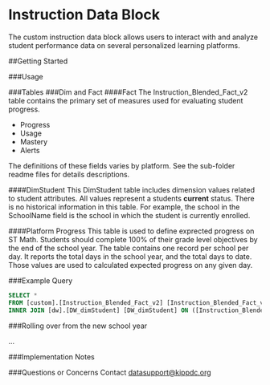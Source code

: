 
# Instruction Data Block
The custom instruction data block allows users to interact with and analyze student performance data on several personalized learning platforms.

##Getting Started

###Usage

###Tables
###Dim and Fact
####Fact
The Instruction_Blended_Fact_v2 table contains the primary set of measures used for evaluating student progress.
* Progress
* Usage
* Mastery
* Alerts

The definitions of these fields varies by platform. See the sub-folder readme files for details descriptions.

####DimStudent
This DimStudent table includes dimension values related to student attributes. All values represent a students **current** status. There is no historical information in this table. For example, the school in the SchoolName field is the school in which the student is currently enrolled.

####Platform Progress
This table is used to define exprected progress on ST Math. Students should complete 100% of their grade level objectives by the end of the school year. The table contains one record per school per day. It reports the total days in the school year, and the total days to date. Those values are used to calculated expected progress on any given day.

###Example Query
``` SQL
SELECT *
FROM [custom].[Instruction_Blended_Fact_v2] [Instruction_Blended_Fact_v2]
INNER JOIN [dw].[DW_dimStudent] [DW_dimStudent] ON ([Instruction_Blended_Fact_v2].[StudentKEY] = [DW_dimStudent].[StudentKEY])
``` 

###Rolling over from the new school year

...

###Implementation Notes


###Questions or Concerns
Contact <datasupport@kippdc.org>
